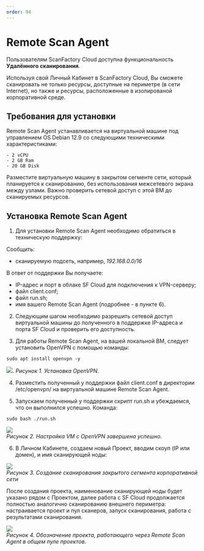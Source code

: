 ```yaml
---
order: 94
---
```

# Remote Scan Agent

Пользователям ScanFactory Cloud доступна функциональность **Удалённого сканирования**.

Используя свой Личный Кабинет в ScanFactory Cloud, Вы сможете сканировать не только ресурсы, доступные на периметре (в сети Internet), но также и ресурсы, расположенные в изолированой корпоративной среде.

## Требования для установки

Remote Scan Agent устанавливается на виртуальной машине под управлением OS Debian 12.9 со следующими техническими характеристиками:
  
```
- 2 vCPU
- 2 GB Ram
- 20 GB Disk 
```

Разместите виртуальную машину в закрытом сегменте сети, который планируется к сканированию, без использования межсетевого экрана между узлами. Важно проверить сетевой доступ с этой ВМ до сканируемых ресурсов. 

## Установка Remote Scan Agent

  
1. Для установки Remote Scan Agent необходимо обратиться в техническую поддержку:

Сообщить:
- сканируемую подсеть, например, *192.168.0.0/16*

В ответ от поддержки Вы получаете: 
- IP-адрес и порт в облаке SF Cloud для подключения к VPN-серверу;
- файл client.conf;
- файл run.sh;
- имя вашего Remote Scan Agent (подробнее - в пункте 6).  
  
2. Следующим шагом необходимо разрешить сетевой доступ виртуальной машины до полученного в поддержке IP-адреса и порта SF Cloud и проверить его доступность.   

3. Для работы Remote Scan Agent, на вашей локальной ВМ, следует установить OpenVPN с помощью команды:
  
```
sudo apt install openvpn -y
```

![](https://lh7-rt.googleusercontent.com/docsz/AD_4nXfL_WIc6hF4-qHb07BVcY16c6GClsR5kJ23Euldsstq-kbSasaW5tI10ee0Fz3HvgLy8aXEVuXzQ8VbwPoA0AyDAzqfNDTgl6OJ4UXlyuXf40vJU3d2ey7vWK6Xn88meH4tVHv8Yg?key=oRYn6Vwi1nD2B82tlMycVG7I). 
*Рисунок 1. Установка OpenVPN*. 

4. Разместить полученный у поддержки файл client.conf в директории /etc/openvpn/ на виртуальной машине Remote Scan Agent. 

5. Запускаем полученный у поддержки скрипт run.sh и убеждаемся, что он выполнился успешно. Команда:  

```
sudo bash ./run.sh
```
  
![](https://lh7-rt.googleusercontent.com/docsz/AD_4nXcJVw8h6nt35Svd5NDKeQWu1TOstyC0rswriFWefSHzWq2-E9mdTNy9aDaH1OymBwikj6r7hBmgW6Z-eenPLRSkfCF_RYc-kAchH7LHSrdfegwFziFCwAMMCCzr9w_PTFSZHwpgHA?key=oRYn6Vwi1nD2B82tlMycVG7I)  
*Рисунок 2. Настройка VM с OpenVPN завершена успешно*. 

6. В Личном Кабинете, создаем новый Проект, вводим скоуп (IP или домен), и имя сканирующей ноды:

![](https://lh7-rt.googleusercontent.com/docsz/AD_4nXcmSR25ripXSteil0X6hV4ERNP78P9JzIrljcheZDAPGHODctiO5nJLSWCRV1m5EMVl8lSh_SK09lmvyLkjZ53W7w1TEZiVJD8vjdfWmg2-B1qBYaF_gEPBiFu5oPUyVuSmHQ95Bg?key=oRYn6Vwi1nD2B82tlMycVG7I)  
*Рисунок 3. Создание сканирования закрытого сегмента корпоративной сети*  

После создания проекта, наименование сканирующей ноды будет указано рядом с Проектом, далее работа с SF Cloud продолжается полностью аналогично сканированию внешнего периметра: настраивается проект и пул сканеров, запуск сканирования, работа с результатами сканирования.  

![](https://lh7-rt.googleusercontent.com/docsz/AD_4nXdxaIv3pA547ubFLvoLZ_cIpX_liQ1rknd_60ixOW0oZ6d6TPM484FLuy0RbIGkGSdBbZLfVhBlNzgvjImBV5F4nxDuPDZqemU42l8cEg0SUp8nXJMbalwNiheRr9A89ji2h4NMvQ?key=oRYn6Vwi1nD2B82tlMycVG7I)  
*Рисунок 4. Обозначение проекта, работающего через Remote Scan Agent в общем пуле проектов*.  
